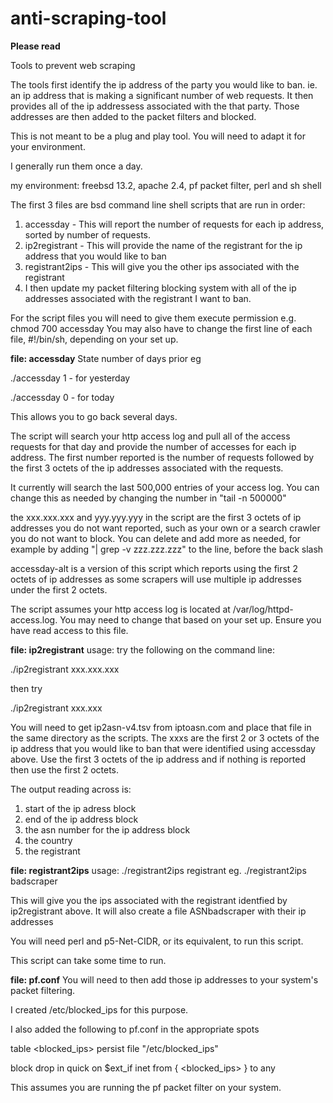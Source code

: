 # anti-scraping-tool

**Please read**

Tools to prevent web scraping

The tools first identify the ip address of the party you would like to ban. ie. an ip address that is making a significant number of web requests.  It then provides all of the ip addressess associated with the that party.  Those addresses are then added to the packet filters and blocked.

This is not meant to be a plug and play tool.  You will need to adapt it for your environment.

I generally run them once a day.

my environment: freebsd 13.2, apache 2.4, pf packet filter, perl and sh shell

The first 3 files are bsd command line shell scripts that are run in order:

1. accessday - This will report the number of requests for each ip address, sorted by number of requests.  
2. ip2registrant - This will provide the name of the registrant for the ip address that you would like to ban
3. registrant2ips - This will give you the other ips associated with the registrant
4. I then update my packet filtering blocking system with all of the ip addresses associated with the registrant I want to ban. 

For the script files you will need to give them execute permission e.g. chmod 700 accessday  You may also have to change the first line of each file, #!/bin/sh, depending on your set up.

**file: accessday**
State number of days prior eg 

./accessday 1     - for yesterday 

./accessday 0     - for today 

This allows you to go back several days.  

The script will search your http access log and pull all of the access requests for that day and provide the number of accesses for each ip address.  The first number reported is the number of requests followed by the first 3 octets of the ip addresses associated with the requests.

It currently will search the last 500,000 entries of your access log.  You can change this as needed by changing the number in "tail -n 500000"

the xxx.xxx.xxx and yyy.yyy.yyy in the script are the first 3 octets of ip addresses you do not want reported, such as your own or a search crawler you do not want to block.  You can delete and add more as needed, for example by adding "| grep -v zzz.zzz.zzz" to the line, before the back slash

accessday-alt is a version of this script which reports using the first 2 octets of ip addresses as some scrapers will use multiple ip addresses under the first 2 octets. 

The script assumes your http access log is located at /var/log/httpd-access.log.  You may need to change that based on your set up.  Ensure you have read access to this file.

**file: ip2registrant**
usage: try the following on the command line:

./ip2registrant xxx.xxx.xxx

then try

./ip2registrant xxx.xxx

You will need to get ip2asn-v4.tsv from iptoasn.com and place that file in the same directory as the scripts.  The xxxs are the first 2 or 3 octets of the ip address that you would like to ban that were identified using accessday above. Use the first 3 octets of the ip address and if nothing is reported then use the first 2 octets.

The output reading across is:
1. start of the ip adress block
2. end of the ip address block
3. the asn number for the ip address block
4. the country
5. the registrant
   
**file: registrant2ips**
usage: ./registrant2ips registrant   eg. ./registrant2ips badscraper

This will give you the ips associated with the registrant identfied by ip2registrant above. 
It will also create a file ASNbadscraper with their ip addresses

You will need perl and p5-Net-CIDR, or its equivalent, to run this script.

This script can take some time to run.

**file: pf.conf**
You will need to then add those ip addresses to your system's packet filtering.

I created /etc/blocked_ips for this purpose.  

I also added the following to pf.conf in the appropriate spots

table <blocked_ips> persist file "/etc/blocked_ips" 

block drop in quick on $ext_if inet from { <blocked_ips> } to any

This assumes you are running the pf packet filter on your system.
